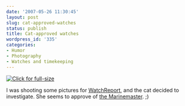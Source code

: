 ```yaml
---
date: '2007-05-26 11:30:45'
layout: post
slug: cat-approved-watches
status: publish
title: Cat-approved watches
wordpress_id: '335'
categories:
- Humor
- Photography
- Watches and timekeeping
---
```



[
![Click for full-size](http://www.phfactor.net/wp-pics/mm300-cat-approved-wp.jpg)
](http://www.phfactor.net/wp-pics/mm300-cat-approved.JPG)

I was shooting some pictures for [WatchReport](http://watchreport.com), and the cat decided to investigate. She seems to approve of [the Marinemaster](http://www.phfactor.net/wp/2006/12/26/the-seiko-marinemaster-page/). ;)



